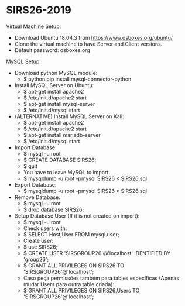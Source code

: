 # SIRS26-2019

Virtual Machine Setup:
- Download Ubuntu 18.04.3 from https://www.osboxes.org/ubuntu/
- Clone the virtual machine to have Server and Client versions.
- Default password: osboxes.org

MySQL Setup:
- Download python MySQL module: 
	- $ python pip install mysql-connector-python
- Install MySQL Server on Ubuntu: 
	- $ apt-get install apache2
	- $ /etc/init.d/apache2 start
	- $ apt-get install mysql-server
	- $ /etc/init.d/mysql start
- (ALTERNATIVE) Install MySQL Server on Kali: 
	- $ apt-get install apache2
	- $ /etc/init.d/apache2 start
	- $ apt-get install mariadb-server
	- $ /etc/init.d/mysql start
- Import Database:
	- $ mysql -u root
	- $ CREATE DATABASE SIRS26;
	- $ quit
	- You have to leave MySQL to import.
	- $ mysqldump -u root -pmysql SIRS26 < SIRS26.sql
- Export Database:
	- $ mysqldump -u root -pmysql SIRS26 > SIRS26.sql
- Remove Database:
	- $ mysql -u root
	- $ drop database SIRS26;
- Setup Database User (If it is not created on import):
	- $ mysql -u root
	- Check users with:
	- $ SELECT Host,User FROM mysql.user;
	- Create user:
	- $ use SIRS26;
	- $ CREATE USER 'SIRSGROUP26'@'localhost' IDENTIFIED BY 'group26';
	- $ GRANT ALL PRIVILEGES ON SIRS26 TO 'SIRSGROUP26'@'localhost';
	- Caso peça permissões também para tables específicas (Apenas mudar Users para outra table criada):
	- $ GRANT ALL PRIVILEGES ON SIRS26.Users TO 'SIRSGROUP26'@'localhost';

